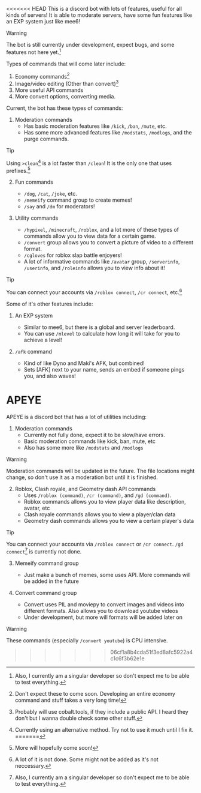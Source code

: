 <<<<<<< HEAD
This is a discord bot with lots of features, useful for all kinds of servers!
It is able to moderate servers, have some fun features like an EXP system just like mee6!
> [!WARNING]
> The bot is still currently under development, expect bugs, and some features not here yet.[^1]

Types of commands that will come later include:
1. Economy commands[^2]
2. Image/video editing (Other than convert)[^3]
3. More useful API commands
4. More convert options, converting media.

Current, the bot has these types of commands:
1. Moderation commands
    * Has basic moderation features like `/kick`, `/ban`, `/mute`, etc.
    * Has some more advanced features like `/modstats`, `/modlogs`, and the purge commands.
> [!TIP]
> Using `>clean`[^6] is a lot faster than `/clean`! It is the only one that uses prefixes.[^4]

2. Fun commands
    * `/dog`, `/cat`, `/joke`, etc.
    * `/memeify` command group to create memes!
    * `/say` and `/dm` for moderators!

3. Utility commands
    * `/hypixel`, `/minecraft`, `/roblox`, and a lot more of these types of commands allow you to view data for a certain game.
    * `/convert` group allows you to convert a picture of video to a different format. 
    * `/cgloves` for roblox slap battle enjoyers!
    * A lot of informative commands like `/avatar` group, `/serverinfo`, `/userinfo`, and `/roleinfo` allows you to view info about it!
> [!TIP]
> You can connect your accounts via `/roblox connect`, `/cr connect`, etc.[^5]

Some of it's other features include:
1. An EXP system
    * Similar to mee6, but there is a global and server leaderboard.
    * You can use `/mlevel` to calculate how long it will take for you to achieve a level!

2. `/afk` command
    * Kind of like Dyno and Maki's AFK, but combined!
    * Sets [AFK] next to your name, sends an embed if someone pings you, and also waves!

[^1]: Also, I currently am a singular developer so don't expect me to be able to test everything.
[^2]: Don't expect these to come soon. Developing an entire economy command and stuff takes a very long time!
[^3]: Probably will use cobalt.tools, if they include a public API. I heard they don't but I wanna double check some other stuff.
[^4]: More will hopefully come soon!
[^5]: A lot of it is not done. Some might not be added as it's not neccessary.
[^6]: Currently using an alternative method. Try not to use it much until I fix it.
=======
# APEYE
APEYE is a discord bot that has a lot of utilities including:
1. Moderation commands
    * Currently not fully done, expect it to be slow/have errors.
    * Basic moderation commands like kick, ban, mute, etc
    * Also has some more like `/modstats` and `/modlogs` 
> [!WARNING]  
> Moderation commands will be updated in the future. The file locations might change, so don't use it as a moderation bot until it is finished.

2. Roblox, Clash royale, and Geometry dash API commands
    * Uses `/roblox (command)`, `/cr (command)`, and `/gd (command)`. 
    * Roblox commands allows you to view player data like description, avatar, etc
    * Clash royale commands allows you to view a player/clan data
    * Geometry dash commands allows you to view a certain player's data
> [!TIP]
> You can connect your accounts via `/roblox connect` or `/cr connect`. `/gd connect`[^1] is currently not done.

3. Memeify command group
    * Just make a bunch of memes, some uses API. More commands will be added in the future
  
4. Convert command group
    * Convert uses PIL and moviepy to convert images and videos into different formats. Also allows you to download youtube videos
    * Under development, but more will formats will be added later on
> [!WARNING]  
> These commands (especially `/convert youtube`) is CPU intensive.

[^1]: Hopefully coming next release! Easy to make, but so much I can do.
>>>>>>> 06cf1a8b4cda51f3ed8afc5922a4c1c6f3b62e1e
